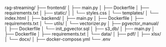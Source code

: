 rag-streaming/
├── frontend/
│   ├── main.py
│   ├── Dockerfile
│   ├── requirements.txt
│   ├── static/
│   │   └── styles.css
│   └── templates/
│       └── index.html
│
├── backend/
│   ├── main.py
│   ├── Dockerfile
│   ├── requirements.txt
│   └── utils/
│       └── vectorizer.py
│
├── pgvector_manual/
│   ├── Dockerfile
│   └── init_pgvector.sql
│
├── s3_db/
│   ├── main.py
│   ├── Dockerfile
│   ├── requirements.txt
│   └── data/
│       ├── pdf/
│       ├── xlsx/
│       └── docx/
│
├── docker-compose.yml
└── .env
